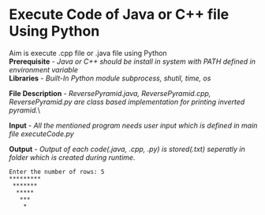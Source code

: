 # Execute Code of Java or C++ file Using Python
Aim is execute .cpp file or .java file using Python\
__Prerequisite__ - _Java or C++ should be install in system with PATH defined in environment variable_\
__Libraries__ - _Built-In Python module subprocess, shutil, time, os_

__File Description__ - _ReversePyramid.java, ReversePyramid.cpp, ReversePyramid.py are class based implementation for printing inverted pyramid._\

__Input__ - _All the mentioned program needs user input which is defined in main file executeCode.py_

__Output__ - _Output of each code(.java, .cpp, .py) is stored(.txt) seperatly in folder which is created during runtime._
```
Enter the number of rows: 5
*********
 *******
  *****
   ***
    *
 ```

 
